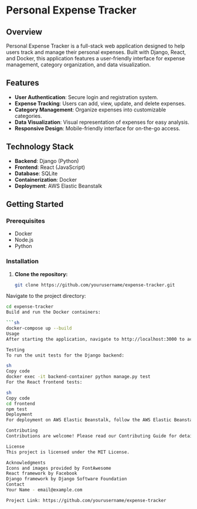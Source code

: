 # Personal Expense Tracker

## Overview
Personal Expense Tracker is a full-stack web application designed to help users track and manage their personal expenses. Built with Django, React, and Docker, this application features a user-friendly interface for expense management, category organization, and data visualization.

## Features
- **User Authentication**: Secure login and registration system.
- **Expense Tracking**: Users can add, view, update, and delete expenses.
- **Category Management**: Organize expenses into customizable categories.
- **Data Visualization**: Visual representation of expenses for easy analysis.
- **Responsive Design**: Mobile-friendly interface for on-the-go access.

## Technology Stack
- **Backend**: Django (Python)
- **Frontend**: React (JavaScript)
- **Database**: SQLite
- **Containerization**: Docker
- **Deployment**: AWS Elastic Beanstalk

## Getting Started

### Prerequisites
- Docker
- Node.js
- Python

### Installation

1. **Clone the repository:**
   ```sh
   git clone https://github.com/yourusername/expense-tracker.git
Navigate to the project directory:

   ```sh
   cd expense-tracker
Build and run the Docker containers:

   ```sh
   docker-compose up --build
Usage
After starting the application, navigate to http://localhost:3000 to access the React frontend, and http://localhost:8000 for the Django backend API (adjust the ports as necessary).

Testing
To run the unit tests for the Django backend:

sh
Copy code
docker exec -it backend-container python manage.py test
For the React frontend tests:

sh
Copy code
cd frontend
npm test
Deployment
For deployment on AWS Elastic Beanstalk, follow the AWS Elastic Beanstalk Documentation.

Contributing
Contributions are welcome! Please read our Contributing Guide for details on our code of conduct and the process for submitting pull requests to us.

License
This project is licensed under the MIT License.

Acknowledgments
Icons and images provided by FontAwesome
React framework by Facebook
Django framework by Django Software Foundation
Contact
Your Name - email@example.com

Project Link: https://github.com/yourusername/expense-tracker
